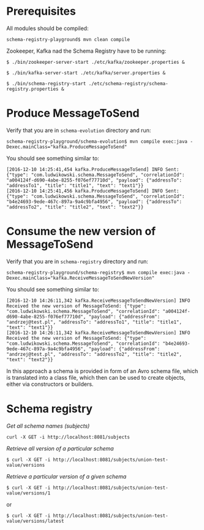 # Prerequisites
All modules should be compiled:

```schema-registry-playground$ mvn clean compile```

Zookeeper, Kafka nad the Schema Registry have to be running:

```
$ ./bin/zookeeper-server-start ./etc/kafka/zookeeper.properties &

$ ./bin/kafka-server-start ./etc/kafka/server.properties &

$ ./bin/schema-registry-start ./etc/schema-registry/schema-registry.properties &
```

# Produce MessageToSend

Verify that you are in `schema-evolution` directory and run:

```
schema-registry-playground/schema-evolution$ mvn compile exec:java -Dexec.mainClass="kafka.ProduceMessageToSend"
```

You should see something similar to:
```
[2016-12-10 14:25:41,454 kafka.ProduceMessageToSend] INFO Sent: {"type": "com.ludwikowski.schema.MessageToSend", "correlationId": "a004124f-d690-4abe-8255-f076ef77710d", "payload": {"addressTo": "addressTo1", "title": "title1", "text": "text1"}}
[2016-12-10 14:25:41,456 kafka.ProduceMessageToSend] INFO Sent: {"type": "com.ludwikowski.schema.MessageToSend", "correlationId": "b4e24693-9ede-467c-897a-9a4c9bfa4956", "payload": {"addressTo": "addressTo2", "title": "title2", "text": "text2"}}
```

# Consume the new version of MessageToSend

Verify that you are in `schema-registry` directory and run:

```
schema-registry-playground/schema-registry$ mvn compile exec:java -Dexec.mainClass="kafka.ReceiveMessageToSendNewVersion"
```

You should see something similar to:
```
[2016-12-10 14:26:11,342 kafka.ReceiveMessageToSendNewVersion] INFO Received the new version of MessageToSend: {"type": "com.ludwikowski.schema.MessageToSend", "correlationId": "a004124f-d690-4abe-8255-f076ef77710d", "payload": {"addressFrom": "andrzej@test.pl", "addressTo": "addressTo1", "title": "title1", "text": "text1"}}
[2016-12-10 14:26:11,342 kafka.ReceiveMessageToSendNewVersion] INFO Received the new version of MessageToSend: {"type": "com.ludwikowski.schema.MessageToSend", "correlationId": "b4e24693-9ede-467c-897a-9a4c9bfa4956", "payload": {"addressFrom": "andrzej@test.pl", "addressTo": "addressTo2", "title": "title2", "text": "text2"}}
```

In this approach a schema is provided in form of an Avro schema file, which is translated into a class file, which then can be used to create objects, either via constructors or builders.

# Schema registry

*Get all schema names (subjects)*

```curl -X GET -i http://localhost:8081/subjects```

*Retrieve all version of a particular schema*

```$ curl -X GET -i http://localhost:8081/subjects/union-test-value/versions```

*Retrieve a particular version of a given schema*

```$ curl -X GET -i http://localhost:8081/subjects/union-test-value/versions/1```

or

```$ curl -X GET -i http://localhost:8081/subjects/union-test-value/versions/latest```